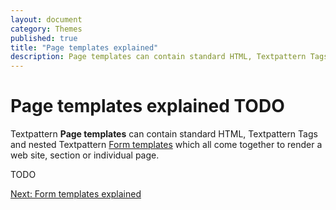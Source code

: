 ```yaml
---
layout: document
category: Themes
published: true
title: "Page templates explained"
description: Page templates can contain standard HTML, Textpattern Tags and nested Textpattern Form templates which all come together to render a web site, section or individual page.
---
```


# Page templates explained TODO

Textpattern **Page templates** can contain standard HTML, Textpattern Tags and nested Textpattern [Form templates](http://docs.textpattern.io/themes/form-templates-explained) which all come together to render a web site, section or individual page.

TODO

[Next: Form templates explained](http://docs.textpattern.io/themes/form-templates-explained)
